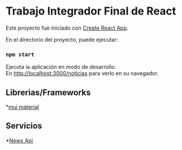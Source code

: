 # Trabajo Integrador Final de React

Este proyecto fue iniciado con [Create React App](https://github.com/facebook/create-react-app).

En el directorio del proyecto, puede ejecutar:

### `npm start`

Ejecuta la aplicación en modo de desarrollo.\
En [http://localhost:3000/noticias](http://localhost:3000) para verlo en su navegador.

## Librerias/Frameworks

*[mui material](https://mui.com/material-ui/)

## Servicios

*[News Api](https://newsapi.org/)

